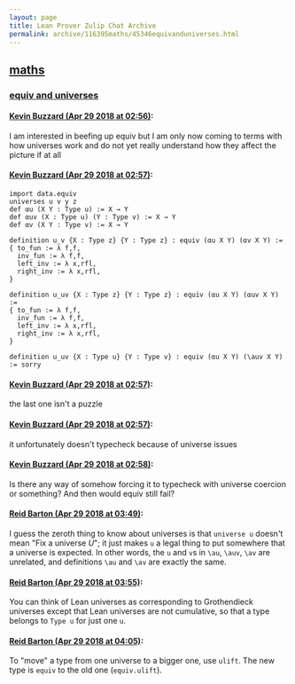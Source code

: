 ```yaml
---
layout: page
title: Lean Prover Zulip Chat Archive 
permalink: archive/116395maths/45346equivanduniverses.html
---
```


## [maths](index.html)
### [equiv and universes](45346equivanduniverses.html)

#### [Kevin Buzzard (Apr 29 2018 at 02:56)](https://leanprover.zulipchat.com/#narrow/stream/116395-maths/topic/equiv%20and%20universes/near/125837442):
I am interested in beefing up equiv but I am only now coming to terms with how universes work and do not yet really understand how they affect the picture if at all

#### [Kevin Buzzard (Apr 29 2018 at 02:57)](https://leanprover.zulipchat.com/#narrow/stream/116395-maths/topic/equiv%20and%20universes/near/125837448):
```lean
import data.equiv
universes u v y z
def αu (X Y : Type u) := X → Y 
def αuv (X : Type u) (Y : Type v) := X → Y
def αv (X Y : Type v) := X → Y 
 
definition u_v {X : Type z} {Y : Type z} : equiv (αu X Y) (αv X Y) := 
{ to_fun := λ f,f,
  inv_fun := λ f,f,
  left_inv := λ x,rfl,
  right_inv := λ x,rfl,
}

definition u_uv {X : Type z} {Y : Type z} : equiv (αu X Y) (αuv X Y) := 
{ to_fun := λ f,f,
  inv_fun := λ f,f,
  left_inv := λ x,rfl,
  right_inv := λ x,rfl,
}

definition u_uv {X : Type u} {Y : Type v} : equiv (αu X Y) (\auv X Y) := sorry
```

#### [Kevin Buzzard (Apr 29 2018 at 02:57)](https://leanprover.zulipchat.com/#narrow/stream/116395-maths/topic/equiv%20and%20universes/near/125837452):
the last one isn't a puzzle

#### [Kevin Buzzard (Apr 29 2018 at 02:57)](https://leanprover.zulipchat.com/#narrow/stream/116395-maths/topic/equiv%20and%20universes/near/125837455):
it unfortunately doesn't typecheck because of universe issues

#### [Kevin Buzzard (Apr 29 2018 at 02:58)](https://leanprover.zulipchat.com/#narrow/stream/116395-maths/topic/equiv%20and%20universes/near/125837460):
Is there any way of somehow forcing it to typecheck with universe coercion or something? And then would equiv still fail?

#### [Reid Barton (Apr 29 2018 at 03:49)](https://leanprover.zulipchat.com/#narrow/stream/116395-maths/topic/equiv%20and%20universes/near/125838746):
I guess the zeroth thing to know about universes is that `universe u` doesn't mean "Fix a universe $U$"; it just makes `u` a legal thing to put somewhere that a universe is expected.
In other words, the `u` and `v`s in `\au`, `\auv`, `\av` are unrelated, and definitions `\au` and `\av` are exactly the same.

#### [Reid Barton (Apr 29 2018 at 03:55)](https://leanprover.zulipchat.com/#narrow/stream/116395-maths/topic/equiv%20and%20universes/near/125838886):
You can think of Lean universes as corresponding to Grothendieck universes except that Lean universes are not cumulative, so that a type belongs to `Type u` for just one `u`.

#### [Reid Barton (Apr 29 2018 at 04:05)](https://leanprover.zulipchat.com/#narrow/stream/116395-maths/topic/equiv%20and%20universes/near/125839130):
To "move" a type from one universe to a bigger one, use `ulift`. The new type is `equiv` to the old one (`equiv.ulift`).

